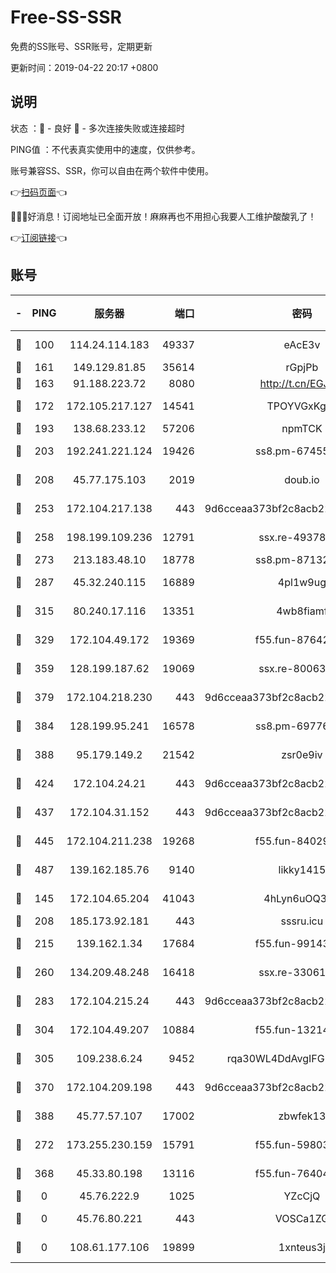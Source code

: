 # Free-SS-SSR

免费的SS账号、SSR账号，定期更新

更新时间：2019-04-22 20:17 +0800

## 说明

状态     ：🙂 - 良好 🙁 - 多次连接失败或连接超时

PING值   ：不代表真实使用中的速度，仅供参考。

账号兼容SS、SSR，你可以自由在两个软件中使用。

👉[扫码页面](https://liesauer.github.io/Free-SS-SSR/)👈

🎉🎉🎉好消息！订阅地址已全面开放！麻麻再也不用担心我要人工维护酸酸乳了！

👉[订阅链接](https://www.liesauer.net/yogurt/subscribe?ACCESS_TOKEN=DAYxR3mMaZAsaqUb)👈

## 账号

|-|PING|服务器|端口|密码|加密方式|区域|
|:----:|:----:|:-----:|-----:|:----:|:----:|:----:|
|🙂|100|114.24.114.183|49337|eAcE3v|chacha20-ietf|TW|
|🙂|161|149.129.81.85|35614|rGpjPb|rc4-md5|CN|
|🙂|163|91.188.223.72|8080|http://t.cn/EGJIyrl|rc4-md5|RU|
|🙂|172|172.105.217.127|14541|TPOYVGxKglpi|aes-256-cfb|JP|
|🙂|193|138.68.233.12|57206|npmTCK|rc4-md5|US|
|🙂|203|192.241.221.124|19426|ss8.pm-67455656|aes-256-cfb|US|
|🙂|208|45.77.175.103|2019|doub.io|aes-128-ctr|SG|
|🙂|253|172.104.217.138|443|9d6cceaa373bf2c8acb22e60b6a58be6|aes-256-cfb|US|
|🙂|258|198.199.109.236|12791|ssx.re-49378224|aes-256-cfb|US|
|🙂|273|213.183.48.10|18778|ss8.pm-87132354|rc4-md5|RU|
|🙂|287|45.32.240.115|16889|4pl1w9ug|aes-256-cfb|AU|
|🙂|315|80.240.17.116|13351|4wb8fiamf|aes-256-cfb|DE|
|🙂|329|172.104.49.172|19369|f55.fun-87642151|aes-256-cfb|SG|
|🙂|359|128.199.187.62|19069|ssx.re-80063922|aes-256-cfb|SG|
|🙂|379|172.104.218.230|443|9d6cceaa373bf2c8acb22e60b6a58be6|aes-256-cfb|US|
|🙂|384|128.199.95.241|16578|ss8.pm-69776510|aes-256-cfb|SG|
|🙂|388|95.179.149.2|21542|zsr0e9iv|aes-256-cfb|NL|
|🙂|424|172.104.24.21|443|9d6cceaa373bf2c8acb22e60b6a58be6|aes-256-cfb|US|
|🙂|437|172.104.31.152|443|9d6cceaa373bf2c8acb22e60b6a58be6|aes-256-cfb|US|
|🙂|445|172.104.211.238|19268|f55.fun-84029225|aes-256-cfb|US|
|🙂|487|139.162.185.76|9140|likky1415|aes-256-cfb|DE|
|🙂|145|172.104.65.204|41043|4hLyn6uOQ3hU|aes-256-cfb|JP|
|🙂|208|185.173.92.181|443|sssru.icu|rc4-md5|RU|
|🙂|215|139.162.1.34|17684|f55.fun-99143275|aes-256-cfb|SG|
|🙂|260|134.209.48.248|16418|ssx.re-33061012|aes-256-cfb|US|
|🙂|283|172.104.215.24|443|9d6cceaa373bf2c8acb22e60b6a58be6|aes-256-cfb|US|
|🙂|304|172.104.49.207|10884|f55.fun-13214951|aes-256-cfb|SG|
|🙂|305|109.238.6.24|9452|rqa30WL4DdAvgIFG6Fs3znzTa|aes-256-cfb|FR|
|🙂|370|172.104.209.198|443|9d6cceaa373bf2c8acb22e60b6a58be6|aes-256-cfb|US|
|🙂|388|45.77.57.107|17002|zbwfek13|aes-256-cfb|GB|
|🙁|272|173.255.230.159|15791|f55.fun-59803167|aes-256-cfb|US|
|🙁|368|45.33.80.198|13116|f55.fun-76404127|aes-256-cfb|US|
|🙁|0|45.76.222.9|1025|YZcCjQ|rc4-md5|JP|
|🙁|0|45.76.80.221|443|VOSCa1ZG|aes-256-cfb|DE|
|🙁|0|108.61.177.106|19899|1xnteus3j|aes-256-cfb|FR|

